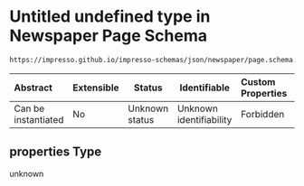 # Untitled undefined type in Newspaper Page Schema

```txt
https://impresso.github.io/impresso-schemas/json/newspaper/page.schema.json#/properties/r/items/properties/p/items/properties/l/items/properties
```




| Abstract            | Extensible | Status         | Identifiable            | Custom Properties | Additional Properties | Access Restrictions | Defined In                                                           |
| :------------------ | ---------- | -------------- | ----------------------- | :---------------- | --------------------- | ------------------- | -------------------------------------------------------------------- |
| Can be instantiated | No         | Unknown status | Unknown identifiability | Forbidden         | Allowed               | none                | [page.schema.json\*](../out/page.schema.json "open original schema") |

## properties Type

unknown

